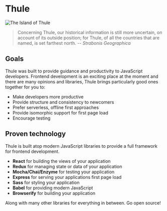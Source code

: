 # Thule

![The Island of Thule](http://www.eaudrey.com/myth/Places/images/Thule.gif)

> Concerning Thule, our historical information is still more uncertain, on account of its outside position; for Thule, of all the countries that are named, is set farthest north. *-- Strabonis Geographica*

## Goals

Thule was built to provide guidance and productivity to JavaScript developers. Frontend development is an exciting place at the moment and there are many opinions and libraries, Thule brings particularly good ones together for you to:

- Make developers more productive
- Provide structure and consistency to newcomers
- Prefer serverless, offline first approaches
- Provide isomorphic support for first page load
- Encourage testing

## Proven technology

Thule is built atop modern JavaScript libraries to provide a full framework for frontend development.

- **React** for building the views of your application
- **Redux** for managing state or data of your application
- **Mocha/Chai/Enzyme** for testing your application
- **Express** for serving your applications first page load
- **Sass** for styling your application
- **Babel** for providing modern JavaScript
- **Browserify** for building your application

Along with many other libraries for everything in between. Go open source!

